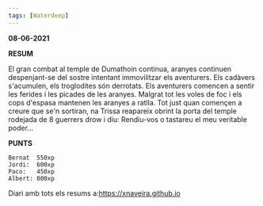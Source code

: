 ```yaml
---
tags: [Waterdeep]
---
```

**08-06-2021**

**RESUM**

El gran combat al temple de Dumathoin continua, aranyes continuen despenjant-se
del sostre intentant immovilitzar els aventurers. Els cadàvers s'acumulen, els
troglodites són derrotats. Els aventurers comencen a sentir les ferides i les
picades de les aranyes. Malgrat tot les voles de foc i els cops d'espasa
mantenen les aranyes a ratlla. Tot just quan començen a creure que se'n
sortiran, na Trissa reapareix obrint la porta del temple rodejada de 8 guerrers
drow i diu: Rendiu-vos o tastareu el meu veritable poder...

**PUNTS**

```
Bernat  550xp
Jordi:  600xp
Paco:   450xp  
Albert: 000xp 
```

Diari amb tots els resums a:https://xnaveira.github.io
